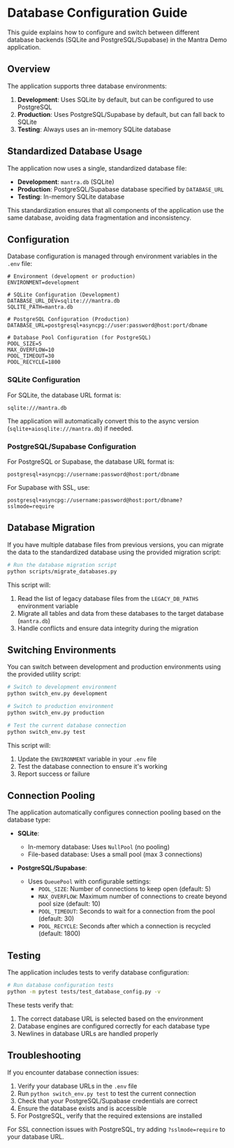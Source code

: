 # Database Configuration Guide

This guide explains how to configure and switch between different database backends (SQLite and PostgreSQL/Supabase) in the Mantra Demo application.

## Overview

The application supports three database environments:

1. **Development**: Uses SQLite by default, but can be configured to use PostgreSQL
2. **Production**: Uses PostgreSQL/Supabase by default, but can fall back to SQLite
3. **Testing**: Always uses an in-memory SQLite database

## Standardized Database Usage

The application now uses a single, standardized database file:

- **Development**: `mantra.db` (SQLite)
- **Production**: PostgreSQL/Supabase database specified by `DATABASE_URL`
- **Testing**: In-memory SQLite database

This standardization ensures that all components of the application use the same database, avoiding data fragmentation and inconsistency.

## Configuration

Database configuration is managed through environment variables in the `.env` file:

```
# Environment (development or production)
ENVIRONMENT=development

# SQLite Configuration (Development)
DATABASE_URL_DEV=sqlite:///mantra.db
SQLITE_PATH=mantra.db

# PostgreSQL Configuration (Production)
DATABASE_URL=postgresql+asyncpg://user:password@host:port/dbname

# Database Pool Configuration (for PostgreSQL)
POOL_SIZE=5
MAX_OVERFLOW=10
POOL_TIMEOUT=30
POOL_RECYCLE=1800
```

### SQLite Configuration

For SQLite, the database URL format is:

```
sqlite:///mantra.db
```

The application will automatically convert this to the async version (`sqlite+aiosqlite:///mantra.db`) if needed.

### PostgreSQL/Supabase Configuration

For PostgreSQL or Supabase, the database URL format is:

```
postgresql+asyncpg://username:password@host:port/dbname
```

For Supabase with SSL, use:

```
postgresql+asyncpg://username:password@host:port/dbname?sslmode=require
```

## Database Migration

If you have multiple database files from previous versions, you can migrate the data to the standardized database using the provided migration script:

```bash
# Run the database migration script
python scripts/migrate_databases.py
```

This script will:
1. Read the list of legacy database files from the `LEGACY_DB_PATHS` environment variable
2. Migrate all tables and data from these databases to the target database (`mantra.db`)
3. Handle conflicts and ensure data integrity during the migration

## Switching Environments

You can switch between development and production environments using the provided utility script:

```bash
# Switch to development environment
python switch_env.py development

# Switch to production environment
python switch_env.py production

# Test the current database connection
python switch_env.py test
```

This script will:
1. Update the `ENVIRONMENT` variable in your `.env` file
2. Test the database connection to ensure it's working
3. Report success or failure

## Connection Pooling

The application automatically configures connection pooling based on the database type:

- **SQLite**:
  - In-memory database: Uses `NullPool` (no pooling)
  - File-based database: Uses a small pool (max 3 connections)

- **PostgreSQL/Supabase**:
  - Uses `QueuePool` with configurable settings:
    - `POOL_SIZE`: Number of connections to keep open (default: 5)
    - `MAX_OVERFLOW`: Maximum number of connections to create beyond pool size (default: 10)
    - `POOL_TIMEOUT`: Seconds to wait for a connection from the pool (default: 30)
    - `POOL_RECYCLE`: Seconds after which a connection is recycled (default: 1800)

## Testing

The application includes tests to verify database configuration:

```bash
# Run database configuration tests
python -m pytest tests/test_database_config.py -v
```

These tests verify that:
1. The correct database URL is selected based on the environment
2. Database engines are configured correctly for each database type
3. Newlines in database URLs are handled properly

## Troubleshooting

If you encounter database connection issues:

1. Verify your database URLs in the `.env` file
2. Run `python switch_env.py test` to test the current connection
3. Check that your PostgreSQL/Supabase credentials are correct
4. Ensure the database exists and is accessible
5. For PostgreSQL, verify that the required extensions are installed

For SSL connection issues with PostgreSQL, try adding `?sslmode=require` to your database URL.
